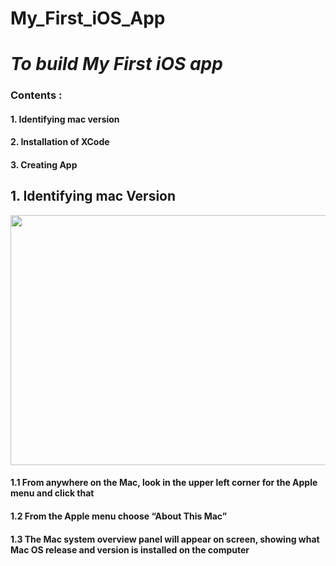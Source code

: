 # My_First_iOS_App

<h1><i> To build My First iOS app </i></h1>

<h3> Contents : </h3>
<h4> 1. Identifying mac version </h4>
<h4> 2. Installation of XCode </h4>
<h4> 3. Creating App </h4>

<h2><b> 1. Identifying mac Version </b></h2>

<img src="https://github.com/kinjal-147/My_First_iOS_App/blob/main/Screenshots/1.jpg" width="700" height="400">

<h4> 1.1 From anywhere on the Mac, look in the upper left corner for the Apple menu and click that </h4>

<h4> 1.2 From the Apple menu choose “About This Mac” </h4>

<h4> 1.3 The Mac system overview panel will appear on screen, showing what Mac OS release and version is installed on the computer </h4>






